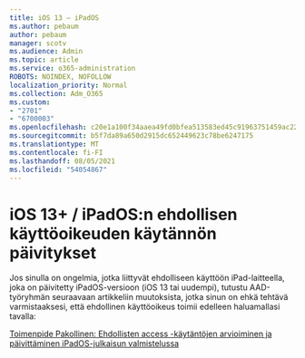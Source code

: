 ```yaml
---
title: iOS 13 – iPadOS
ms.author: pebaum
author: pebaum
manager: scotv
ms.audience: Admin
ms.topic: article
ms.service: o365-administration
ROBOTS: NOINDEX, NOFOLLOW
localization_priority: Normal
ms.collection: Adm_O365
ms.custom:
- "2701"
- "6700003"
ms.openlocfilehash: c20e1a100f34aaea49fd0bfea513583ed45c91963751459ac229a265929f3fd0
ms.sourcegitcommit: b5f7da89a650d2915dc652449623c78be6247175
ms.translationtype: MT
ms.contentlocale: fi-FI
ms.lasthandoff: 08/05/2021
ms.locfileid: "54054867"
---
```

# <a name="ios-13--ipados-updates-for-conditional-access-policy"></a>iOS 13+ / iPadOS:n ehdollisen käyttöoikeuden käytännön päivitykset

Jos sinulla on ongelmia, jotka liittyvät ehdolliseen käyttöön iPad-laitteella, joka on päivitetty iPadOS-versioon (iOS 13 tai uudempi), tutustu AAD-työryhmän seuraavaan artikkeliin muutoksista, jotka sinun on ehkä tehtävä varmistaaksesi, että ehdollinen käyttöoikeus toimii edelleen haluamallasi tavalla:

[Toimenpide Pakollinen: Ehdollisten access -käytäntöjen arvioiminen ja päivittäminen iPadOS-julkaisun valmistelussa](https://support.microsoft.com/help/4521038/action-required-update-conditional-access-policies-for-ipados)